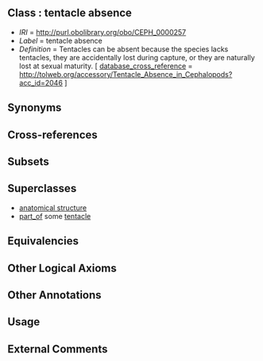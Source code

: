 
## Class : tentacle absence

 * *IRI* = http://purl.obolibrary.org/obo/CEPH_0000257
 * *Label* = tentacle absence
 * *Definition* = Tentacles can be absent because the species lacks tentacles, they are accidentally lost during capture, or they are naturally lost at sexual maturity.  [ [database_cross_reference](../../ef/oboInOwl#hasDbXref.md) = http://tolweb.org/accessory/Tentacle_Absence_in_Cephalopods?acc_id=2046 ]

## Synonyms


## Cross-references


## Subsets


## Superclasses

 * [anatomical structure](../../UBERON/61/UBERON_0000061.md)
 * [part_of](../../BFO/50/BFO_0000050.md) some [tentacle](../../CEPH/56/CEPH_0000256.md)

## Equivalencies


## Other Logical Axioms


## Other Annotations


## Usage


## External Comments

